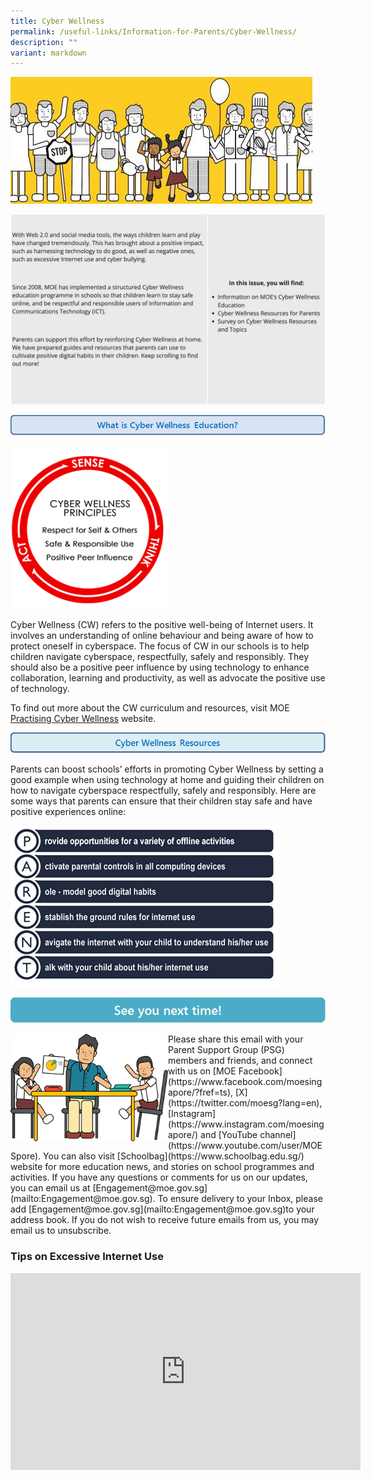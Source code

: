 ```yaml
---
title: Cyber Wellness
permalink: /useful-links/Information-for-Parents/Cyber-Wellness/
description: ""
variant: markdown
---
```

![](/images/image003.jpeg)

![](/images/cyberwellness.png)

![](/images/What%20is%20cyber%20wellness%20Education.png)

<img src="/images/image007.png" style="width:50%">

Cyber Wellness (CW) refers to the positive well-being of Internet users. It involves an understanding of online behaviour and being aware of how to protect oneself in cyberspace. The focus of CW in our schools is to help children navigate cyberspace, respectfully, safely and responsibly. They should also be a positive peer influence by using technology to enhance collaboration, learning and productivity, as well as advocate the positive use of technology.

To find out more about the CW curriculum and resources, visit MOE [Practising Cyber Wellness](https://www.moe.gov.sg/education-in-sg/our-programmes/cyber-wellness) website.

![](/images/Cyber%20wellness%20resources.png)

Parents can boost schools’ efforts in promoting Cyber Wellness by setting a good example when using technology at home and guiding their children on how to navigate cyberspace respectfully, safely and responsibly. Here are some ways that parents can ensure that their children stay safe and have positive experiences online:

![](/images/image012.png)

![](/images/See%20you%20next%20time.png)

<img src="/images/image015.png" style="width:50%;float:left">
Please share this email with your Parent Support Group (PSG) members and friends, and connect with us on [MOE Facebook](https://www.facebook.com/moesingapore/?fref=ts), [X](https://twitter.com/moesg?lang=en), [Instagram](https://www.instagram.com/moesingapore/) and [YouTube channel](https://www.youtube.com/user/MOESpore). You can also visit [Schoolbag](https://www.schoolbag.edu.sg/) website for more education news, and stories on school programmes and activities. If you have any questions or comments for us on our updates, you can email us at [Engagement@moe.gov.sg](mailto:Engagement@moe.gov.sg). To ensure delivery to your Inbox, please add [Engagement@moe.gov.sg](mailto:Engagement@moe.gov.sg)to your address book. If you do not wish to receive future emails from us, you may email us to unsubscribe.

### Tips on Excessive Internet Use

<iframe width="560" height="315" src="https://www.youtube.com/embed/NJYUVyYMeEM" title="YouTube video player" frameborder="0" allow="accelerometer; autoplay; clipboard-write; encrypted-media; gyroscope; picture-in-picture; web-share" allowfullscreen=""></iframe>